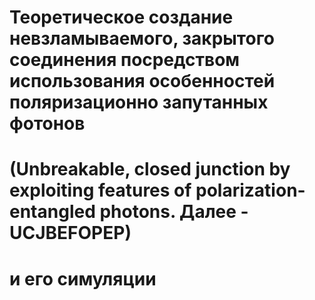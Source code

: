 # Теоретическое создание невзламываемого, закрытого соединения посредством использования особенностей поляризационно запутанных фотонов
# (Unbreakable, closed junction by exploiting features of polarization-entangled photons. Далее - UCJBEFOPEP)
# и его симуляции